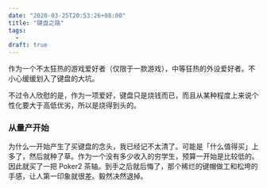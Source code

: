 ```yaml
---
date: "2020-03-25T20:53:26+08:00"
title: "键盘之路"
tags:
  -
draft: true
---
```


作为一个不太狂热的游戏爱好者（仅限于一款游戏），中等狂热的外设爱好者。不小心缓缓划入了键盘的大坑。

不过令人欣慰的是，作为一项爱好，键盘只是烧钱而已，而且从某种程度上来说个性化要大于高低优劣，所以是烧得到头的。

### 从量产开始

为什么一开始产生了买键盘的念头，我已经记不太清了。可能是「什么值得买」上多了，然后就种了草。作为一个没有多少收入的穷学生，预算一开始是比较低的。因此就买了一把 Poker2 茶轴。到手之后就后悔了，那个稀烂的键帽做工和松垮的手感，让人第一印象就很差。毅然决然退掉。
